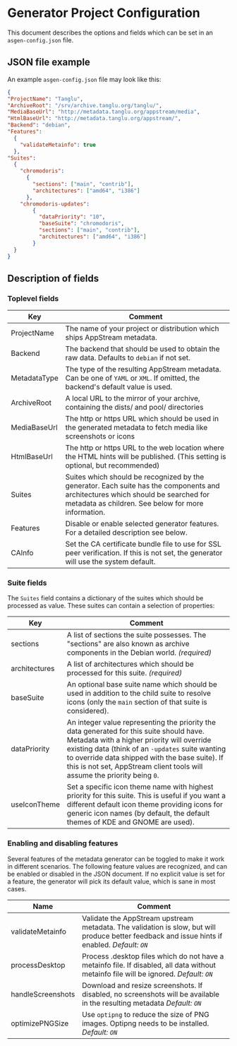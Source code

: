 # Generator Project Configuration

This document describes the options and fields which can be set in an `asgen-config.json` file.

## JSON file example

An example `asgen-config.json` file may look like this:
```JSON
{
"ProjectName": "Tanglu",
"ArchiveRoot": "/srv/archive.tanglu.org/tanglu/",
"MediaBaseUrl": "http://metadata.tanglu.org/appstream/media",
"HtmlBaseUrl": "http://metadata.tanglu.org/appstream/",
"Backend": "debian",
"Features":
  {
    "validateMetainfo": true
  },
"Suites":
  {
    "chromodoris":
      {
        "sections": ["main", "contrib"],
        "architectures": ["amd64", "i386"]
      },
    "chromodoris-updates":
        {
          "dataPriority": "10",
          "baseSuite": "chromodoris",
          "sections": ["main", "contrib"],
          "architectures": ["amd64", "i386"]
        }
  }
}
```

## Description of fields

### Toplevel fields

Key | Comment
------------ | -------------
ProjectName | The name of your project or distribution which ships AppStream metadata.
Backend | The backend that should be used to obtain the raw data. Defaults to `debian` if not set.
MetadataType | The type of the resulting AppStream metadata. Can be one of `YAML` or `XML`. If omitted, the backend's default value is used.
ArchiveRoot | A local URL to the mirror of your archive, containing the dists/ and pool/ directories
MediaBaseUrl | The http or https URL which should be used in the generated metadata to fetch media like screenshots or icons
HtmlBaseUrl | The http or https URL to the web location where the HTML hints will be published. (This setting is optional, but recommended)
Suites | Suites which should be recognized by the generator. Each suite has the components and architectures which should be searched for metadata as children. See below for more information.
Features | Disable or enable selected generator features. For a detailed description see below.
CAInfo | Set the CA certificate bundle file to use for SSL peer verification. If this is not set, the generator will use the system default.


### Suite fields

The `Suites` field contains a dictionary of the suites which should be processed as value. These suites can contain a selection of properties:

Key | Comment
------------ | -------------
sections | A list of sections the suite possesses. The "sections" are also known as archive components in the Debian world. *(required)*
architectures | A list of architectures which should be processed for this suite. *(required)*
baseSuite | An optional base suite name which should be used in addition to the child suite to resolve icons (only the `main` section of that suite is considered).
dataPriority | An integer value representing the priority the data generated for this suite should have. Metadata with a higher priority will override existing data (think of an `-updates` suite wanting to override data shipped with the base suite). If this is not set, AppStream client tools will assume the priority being `0`.
useIconTheme | Set a specific icon theme name with highest priority for this suite. This is useful if you want a different default icon theme providing icons for generic icon names (by default, the default themes of KDE and GNOME are used).


### Enabling and disabling features

Several features of the metadata generator can be toggled to make it work in different scenarios.
The following feature values are recognized, and can be enabled or disabled in the JSON document. If no explicit value is set for a feature, the generator will pick its default value, which is sane in most cases.

Name | Comment
------------ | -------------
validateMetainfo | Validate the AppStream upstream metadata. The validation is slow, but will produce better feedback and issue hints if enabled. *Default: `ON`*
processDesktop | Process .desktop files which do not have a metainfo file. If disabled, all data without metainfo file will be ignored. *Default: `ON`*
handleScreenshots | Download and resize screenshots. If disabled, no screenshots will be available in the resulting metadata *Default: `ON`*
optimizePNGSize | Use `optipng` to reduce the size of PNG images. Optipng needs to be installed. *Default: `ON`*
